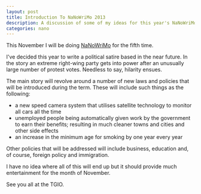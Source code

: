 ```yaml
---
layout: post
title: Introduction To NaNoWriMo 2013
description: A discussion of some of my ideas for this year's NaNoWriMo novel.
categories: nano
---
```

This November I will be doing [NaNoWriMo](http://nanowrimo.org/en/participants/scroog1/) for the fifth time.

I've decided this year to write a political satire based in the near future.  In the story an extreme right-wing party gets into power after an unusually large number of protest votes.  Needless to say, hilarity ensues.

The main story will revolve around a number of new laws and policies that will be introduced during the term.  These will include such things as the following:

* a new speed camera system that utilises satellite technology to monitor all cars all the time
* unemployed people being automatically given work by the government to earn their benefits; resulting in much cleaner towns and cities and other side effects
* an increase in the minimum age for smoking by one year every year

Other policies that will be addressed will include business, education and, of course, foreign policy and immigration.

I have no idea where all of this will end up but it should provide much entertainment for the month of November.

See you all at the TGIO.
